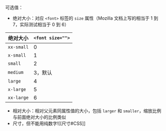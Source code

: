 可选值：
- 绝对大小：对应 `<font>` 标签的 `size` 属性（Mozilla 文档上写的相当于 1 到 7，实际测试相当于 0 到 6）

| 绝对大小   | `<font size="">` |
| ---------- | ---------------- |
| `xx-small` | 0                |
| `x-small`  | 1                |
| `small`    | 2                |
| `medium`   | 3，默认          |
| `large`    | 4                |
| `x-large`  | 5                |
| `xx-large` | 6                |

- 相对大小：相对父元素同属性值的大小，包括 `larger` 和  `smaller`，缩放比例与前面绝对大小的比例类似
- 尺寸，但不能用纯数字![[尺寸#CSS]]

